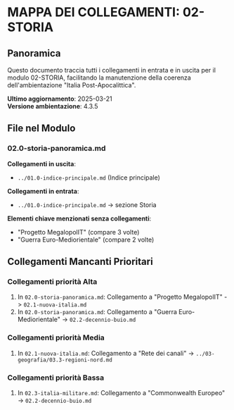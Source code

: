 # MAPPA DEI COLLEGAMENTI: 02-STORIA

## Panoramica
Questo documento traccia tutti i collegamenti in entrata e in uscita per il modulo 02-STORIA, facilitando la manutenzione della coerenza dell'ambientazione "Italia Post-Apocalittica".

**Ultimo aggiornamento**: 2025-03-21  
**Versione ambientazione**: 4.3.5

## File nel Modulo

### 02.0-storia-panoramica.md
**Collegamenti in uscita**:
- `../01.0-indice-principale.md` (Indice principale)

**Collegamenti in entrata**:
- `../01.0-indice-principale.md` → sezione Storia

**Elementi chiave menzionati senza collegamenti**:
- "Progetto MegalopolIT" (compare 3 volte)
- "Guerra Euro-Mediorientale" (compare 2 volte)

## Collegamenti Mancanti Prioritari

### Collegamenti priorità Alta
1. In `02.0-storia-panoramica.md`: Collegamento a "Progetto MegalopolIT" -> `02.1-nuova-italia.md`
2. In `02.0-storia-panoramica.md`: Collegamento a "Guerra Euro-Mediorientale" -> `02.2-decennio-buio.md`

### Collegamenti priorità Media
1. In `02.1-nuova-italia.md`: Collegamento a "Rete dei canali" -> `../03-geografia/03.3-regioni-nord.md`

### Collegamenti priorità Bassa
1. In `02.3-italia-militare.md`: Collegamento a "Commonwealth Europeo" -> `02.2-decennio-buio.md`
